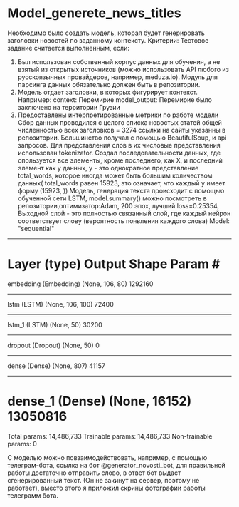 # Model_generete_news_titles
 Необходимо было создать модель, которая будет генерировать заголовки новостей по заданному
контексту.
Критерии:
Тестовое задание считается выполненным, если:
1) Был использован собственный корпус данных для обучения, а не взятый из
открытых источников (можно использовать API любого из русскоязычных
провайдеров, например, meduza.io). Модуль для парсинга данных обязательно
должен быть в репозитории.
2) Модель отдает заголовки, в которых фигурирует контекст.
Например:
context: Перемирие
model_output: Перемирие было заключено на территории Грузии
3) Предоставлены интерпретированные метрики по работе модели
Сбор данных проводился с целого списка новостых статей общей численностью всех заголовков = 3274
ссылки на сайты указанны в репозитории. Большинство получал с помощью BeautifulSoup, и api запросов.
Для представления слов в их числовые представления использован tokenizator.
Создал последовательности данных, где спользуется все элементы, кроме последнего, как X, и последний элемент как y  данных, y - это однократное представление total_words, которое иногда может быть большим количеством данных( total_words равен 15923, это означает, что каждый y имеет форму (15923, ))
Модель, генерация текста происходит с помощью обученной сети LSTM, model.summary() можно посмотреть в репозитории,оптимизатор:Adam, 200 эпох,  лучший loss=0.25354, Выходной слой - это полностью связанный слой, где каждый нейрон соответствует слову (вероятность появления каждого слова) 
Model: "sequential"
_________________________________________________________________
Layer (type)                 Output Shape              Param #   
=================================================================
embedding (Embedding)        (None, 106, 80)           1292160   
_________________________________________________________________
lstm (LSTM)                  (None, 106, 100)          72400     
_________________________________________________________________
lstm_1 (LSTM)                (None, 50)                30200     
_________________________________________________________________
dropout (Dropout)            (None, 50)                0         
_________________________________________________________________
dense (Dense)                (None, 807)               41157     
_________________________________________________________________
dense_1 (Dense)              (None, 16152)             13050816  
=================================================================
Total params: 14,486,733
Trainable params: 14,486,733
Non-trainable params: 0

С моделью можно повзаимодействовать, например, с помощью телеграм-бота, ссылка на бот @generator_novosti_bot, для правильной работы достаточно отправить слово, в ответ бот выдаст сгенерированный текст. (Он не закинут на сервер, поэтому не работает), вместо этого я приложил скрины фотографии работы телеграмм бота.




